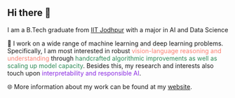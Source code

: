 ## Hi there 👋

I am a B.Tech graduate from <a href="https://iitj.ac.in/">IIT Jodhpur</a> with a major in <a>AI and Data Science</a>

🔭 I work on a wide range of machine learning and deep learning problems. Specifically, I am most interested in robust <span style="color: salmon">vision-language reasoning and understanding</span> through <span style="color: seagreen">handcrafted algorithmic improvements as well as scaling up model capacity</span>. Besides this, my research and interests also touch upon <span style="color: blueviolet">interpretability and responsible AI</span>.

🌐 More information about my work can be found at my <a href="https://jaisidhsingh.github.io/">website</a>.
